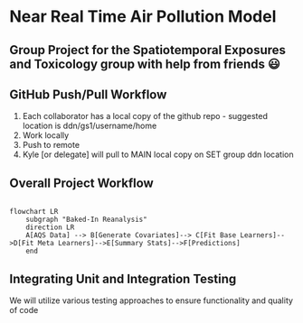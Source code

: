 # Near Real Time Air Pollution Model 
## Group Project for the Spatiotemporal Exposures and Toxicology group with help from friends :smiley:

## GitHub Push/Pull Workflow
1) Each collaborator has a local copy of the github repo - suggested location is ddn/gs1/username/home
2) Work locally
3) Push to remote
4) Kyle [or delegate] will pull to MAIN local copy on SET group ddn location

## Overall Project Workflow

```mermaid

flowchart LR
    subgraph "Baked-In Reanalysis"
    direction LR
    A[AQS Data] --> B[Generate Covariates]--> C[Fit Base Learners]-->D[Fit Meta Learners]-->E[Summary Stats]-->F[Predictions]
    end
```

## Integrating Unit and Integration Testing 

We will utilize various testing approaches to ensure functionality and quality of code

